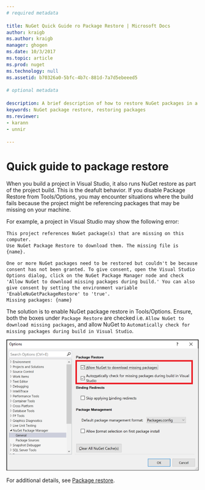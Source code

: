 ```yaml
---
# required metadata

title: NuGet Quick Guide ro Package Restore | Microsoft Docs
author: kraigb
ms.author: kraigb
manager: ghogen
ms.date: 10/3/2017
ms.topic: article
ms.prod: nuget
ms.technology: null
ms.assetid: b70326a0-5bfc-4b7c-881d-7a7d5ebeeed5

# optional metadata

description: A brief description of how to restore NuGet packages in a project.
keywords: NuGet package restore, restoring packages
ms.reviewer:
- karann
- unnir

---
```


# Quick guide to package restore

When you build a project in Visual Studio, it also runs NuGet restore as part of the project build. This is the deafult behavior. If you disable Package Restore from Tools/Options, you may encounter situations where the build fails because the project might be referencing packages that may be missing on your machine.

For example, a project in Visual Studio may show the following error:

```
This project references NuGet package(s) that are missing on this computer.
Use NuGet Package Restore to download them. The missing file is {name}.
```

```
One or more NuGet packages need to be restored but couldn't be because consent has not been granted. To give consent, open the Visual Studio Options dialog, click on the NuGet Package Manager node and check 'Allow NuGet to download missing packages during build.' You can also give consent by setting the environment variable 'EnableNuGetPackageRestore' to 'true'.
Missing packages: {name}	
```

The solution is to enable NuGet package restore in Tools/Options. Ensure, both the boxes under `Package Restore` are checked i.e. `Allow NuGet to download missing packages`, and allow NuGet to `Automatically check for missing packages during build in Visual Studio`. 

![enable NuGet package restore in Tool/Options](media/QS_Restore-01-ToolsOptions.png)

For additional details, see [Package restore](../Consume-Packages/Package-Restore.md).
